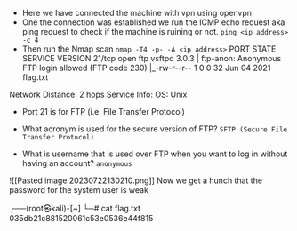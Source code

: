 - Here we have connected the machine with vpn using openvpn
- One the connection was established we run the ICMP echo request aka ping request to check if the machine is ruining or not.
		`ping <ip address> -c 4`
- Then run the Nmap scan
		 `nmap -T4 -p- -A <ip address>`
PORT   STATE SERVICE VERSION
21/tcp open  ftp     vsftpd 3.0.3
| ftp-anon: Anonymous FTP login allowed (FTP code 230)
|_-rw-r--r--    1 0        0              32 Jun 04  2021 flag.txt

Network Distance: 2 hops
Service Info: OS: Unix

- Port 21 is for FTP (i.e. File Transfer Protocol)
- What acronym is used for the secure version of FTP? 
		`SFTP (Secure File Transfer Protocol)`

- What is username that is used over FTP when you want to log in without having an account?
		`anonymous`
		
![[Pasted image 20230722130210.png]]
Now we get a hunch that the password for the system user is weak


┌──(root㉿kali)-[~]
└─# cat flag.txt  
035db21c881520061c53e0536e44f815  